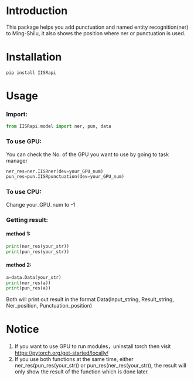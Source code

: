 # Introduction
This package helps you add punctuation and named entity recognition(ner) to Ming-Shilu, it also shows the position where ner or punctuation is used.
# Installation
```
pip install IISRapi
```
# Usage
### Import:
```python
from IISRapi.model import ner, pun, data
```
### To use GPU:
You can check the No. of the GPU you want to use by going to task manager
```python
ner_res=ner.IISRner(dev=your_GPU_num)
pun_res=pun.IISRpunctuation(dev=your_GPU_num)
```
### To use CPU:
Change your_GPU_num to -1

### Getting result:
#### method 1:
```python
print(ner_res(your_str))
print(pun_res(your_str))
```
#### method 2:
```python
a=data.Data(your_str)
print(ner_res(a))
print(pun_res(a))
```
Both will print out result in the format Data(Input_string, Result_string, Ner_position, Punctuation_position)
# Notice
1. If you want to use GPU to run modules，uninstall torch then visit https://pytorch.org/get-started/locally/  
2. If you use both functions at the same time, either ner_res(pun_res(your_str)) or pun_res(ner_res(your_str)), the result will only show the result of the function which is done later.
